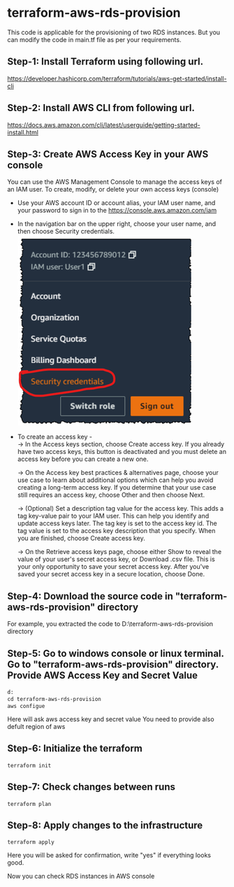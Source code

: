 ﻿# terraform-aws-rds-provision
This code is applicable for the provisioning of two RDS instances. But you can modify the code in main.tf file as per your requirements.

## Step-1: Install Terraform using following url.
https://developer.hashicorp.com/terraform/tutorials/aws-get-started/install-cli

## Step-2: Install AWS CLI from following url.
https://docs.aws.amazon.com/cli/latest/userguide/getting-started-install.html

## Step-3: Create AWS Access Key in your AWS console
You can use the AWS Management Console to manage the access keys of an IAM user.
To create, modify, or delete your own access keys (console)
 - Use your AWS account ID or account alias, your IAM user name, and your password to sign in to the https://console.aws.amazon.com/iam
 - In the navigation bar on the upper right, choose your user name, and then choose Security credentials.
   ![plot](./access_key_creation.png)
 - To create an access key - <br>
    -> In the Access keys section, choose Create access key. If you already have two access keys, this button is deactivated and you must delete an access key before you can create a new one.
    
    -> On the Access key best practices & alternatives page, choose your use case to learn about additional options which can help you avoid creating a long-term access key. If you determine that your use case still requires an access key, choose Other and then choose Next.
    
    -> (Optional) Set a description tag value for the access key. This adds a tag key-value pair to your IAM user. This can help you identify and update access keys later. The tag key is set to the access key id. The tag value is set to the access key description that you specify. When you are finished, choose Create access key.
    
   -> On the Retrieve access keys page, choose either Show to reveal the value of your user's secret access key, or Download .csv file. This is your only opportunity to save your secret access key. After you've saved your secret access key in a secure location, choose Done.
   
## Step-4: Download the source code in "terraform-aws-rds-provision" directory
For example, you extracted the code to D:\terraform-aws-rds-provision directory

## Step-5: Go to windows console or linux terminal. Go to "terraform-aws-rds-provision" directory. Provide AWS Access Key and Secret Value
```
d:
cd terraform-aws-rds-provision
aws configue
```
Here will ask aws access key and secret value
You need to provide also defult region of aws

## Step-6: Initialize the terraform 
```
terraform init
```
## Step-7: Check changes between runs
```
terraform plan
```
## Step-8: Apply changes to the infrastructure
```
terraform apply
```
Here you will be asked for confirmation, write "yes" if everything looks good.

Now you can check RDS instances in AWS console




